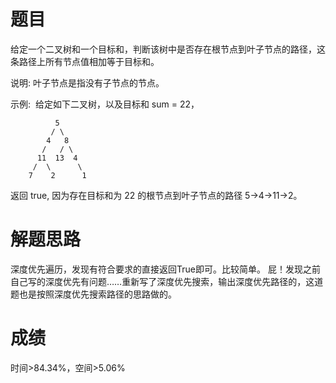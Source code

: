 # 题目
给定一个二叉树和一个目标和，判断该树中是否存在根节点到叶子节点的路径，这条路径上所有节点值相加等于目标和。

说明: 叶子节点是指没有子节点的节点。

示例: 
给定如下二叉树，以及目标和 sum = 22，

              5
             / \
            4   8
           /   / \
          11  13  4
         /  \      \
        7    2      1
返回 true, 因为存在目标和为 22 的根节点到叶子节点的路径 5->4->11->2。

# 解题思路
深度优先遍历，发现有符合要求的直接返回True即可。比较简单。
屁！发现之前自己写的深度优先有问题……重新写了深度优先搜索，输出深度优先路径的，这道题也是按照深度优先搜索路径的思路做的。
# 成绩
时间>84.34%，空间>5.06%